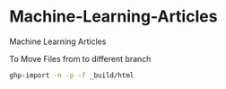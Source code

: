 # Machine-Learning-Articles
Machine Learning Articles

To Move Files from to different branch

```bash
ghp-import -n -p -f _build/html
```
